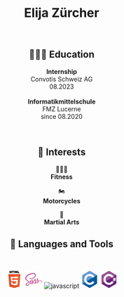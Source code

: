<h1 align="center">Elija Zürcher</h1>

<br>

<h2 align="center">👨🏼‍🎓 Education</h2>

<p align="center"> 
  <strong> Internship </strong> <br> 
  Convotis Schweiz AG <br>
  08.2023 
  <br>
  <br>
  <strong> Informatikmittelschule </strong> <br> 
  FMZ Lucerne <br>
  since 08.2020 
  
</p>

<br>


<h2 align="center"> 👀 Interests </h2>

<div align="center">
  
  🏋🏼‍♂️<br> <strong> Fitness </strong> <br>
  
  🏍<br> <strong> Motorcycles </strong> <br>
  
  🥊<br> <strong> Martial Arts </strong> <br>

</div>


<h2 align="center">🔌 Languages and Tools</h2><br>


 <p align="center"> 
   <img src="https://raw.githubusercontent.com/devicons/devicon/master/icons/html5/html5-original-wordmark.svg" alt="html5" width="40" height="40"/> 
   <img src="https://raw.githubusercontent.com/devicons/devicon/master/icons/sass/sass-original.svg" alt="sass" width="40" height="40"/>
   <img src="https://logos-world.net/wp-content/uploads/2023/02/JavaScript-Logo.png" alt="javascript" width="60" height="40"/>
   <img src="https://raw.githubusercontent.com/devicons/devicon/master/icons/c/c-original.svg" alt="c" width="40" height="40"/>
   <img src="https://raw.githubusercontent.com/devicons/devicon/master/icons/csharp/csharp-original.svg" alt="csharp" width="40" height="40"/>
</p> 
 
  


 





